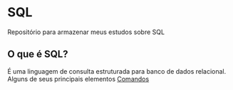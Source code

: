 # SQL
Repositório para armazenar meus estudos sobre SQL

## O que é SQL? ##
É uma linguagem de consulta estruturada para banco de dados relacional.
Alguns de seus principais elementos
[Comandos](comandos.md)

